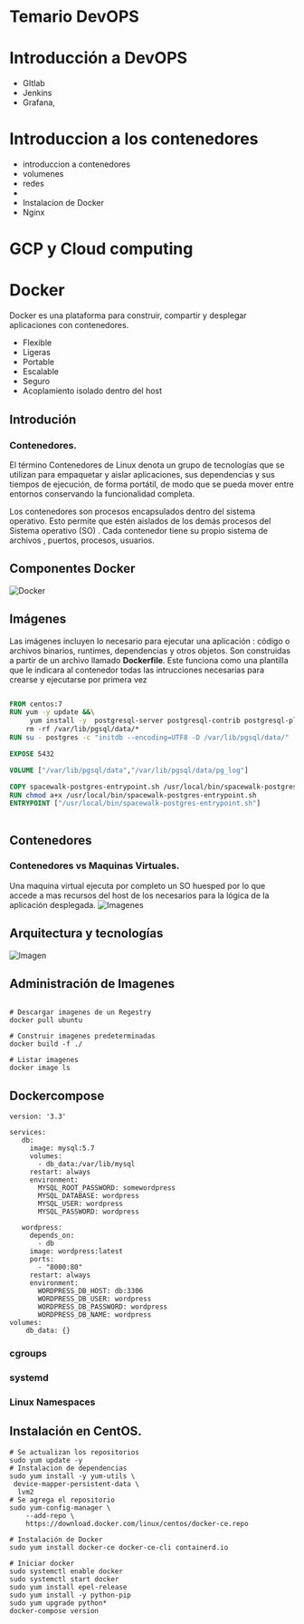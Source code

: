 # Temario DevOPS

# Introducción a DevOPS
- GItlab
- Jenkins
- Grafana, 
# Introduccion a los contenedores
- introduccion a contenedores
- volumenes
- redes
- 
- Instalacion de Docker
-  Nginx 

# GCP y Cloud computing

# Docker

Docker es una plataforma para construir, compartir y desplegar aplicaciones con contenedores. 
- Flexible
- Ligeras
- Portable 
- Escalable 
- Seguro
- Acoplamiento isolado dentro del host

## Introdución 

### Contenedores. 
El término Contenedores de Linux denota un grupo de tecnologías que se utilizan para empaquetar y aislar aplicaciones, sus dependencias y sus tiempos de ejecución, de forma portátil, de modo que se pueda mover entre entornos conservando la funcionalidad completa.

Los contenedores son procesos encapsulados dentro del sistema operativo. Esto permite que estén aislados de los demás procesos del Sistema operativo (SO) . Cada contenedor tiene su propio sistema de archivos , puertos, procesos, usuarios.


## Componentes Docker  

![Docker](http://www.arquitectoit.com/images/dockers/arquitectura-docker.jpg) 


##  Imágenes

Las imágenes incluyen lo necesario para ejecutar una aplicación : código o archivos binarios, runtimes, dependencias y otros objetos. 
Son construidas a partir de un archivo llamado **Dockerfile**. Este funciona como una plantilla que le indicara al contenedor todas las intrucciones necesarias para crearse y ejecutarse por primera vez  

``` dockerfile

FROM centos:7
RUN yum -y update &&\
	 yum install -y  postgresql-server postgresql-contrib postgresql-plpython postgresql-pltcl &&\ 
	rm -rf /var/lib/pgsql/data/*
RUN su - postgres -c "initdb --encoding=UTF8 -D /var/lib/pgsql/data/"

EXPOSE 5432

VOLUME ["/var/lib/pgsql/data","/var/lib/pgsql/data/pg_log"]

COPY spacewalk-postgres-entrypoint.sh /usr/local/bin/spacewalk-postgres-entrypoint.sh
RUN chmod a+x /usr/local/bin/spacewalk-postgres-entrypoint.sh
ENTRYPOINT ["/usr/local/bin/spacewalk-postgres-entrypoint.sh"]
 
```
## Contenedores 

### Contenedores vs Maquinas Virtuales. 
Una maquina virtual ejecuta por completo un SO huesped por lo que accede a mas recursos del host de los necesarios para la lógica de la aplicación desplegada. 
![Imagenes](https://docs.docker.com/images/Container%402x.png)

## Arquitectura y tecnologías
![Imagen](https://www.docker.com/sites/default/files/d8/styles/large/public/2018-11/Docker-Website-2018-Diagrams-071918-V5_a-Docker-Engine-page-first-panel.png?itok=TFiL1wtt)


## Administración de Imagenes
```console 

# Descargar imagenes de un Regestry 
docker pull ubuntu 

# Construir imagenes predeterminadas
docker build -f ./  

# Listar imagenes 
docker image ls 

``` 
## Dockercompose

```
version: '3.3'

services:
   db:
     image: mysql:5.7
     volumes:
       - db_data:/var/lib/mysql
     restart: always
     environment:
       MYSQL_ROOT_PASSWORD: somewordpress
       MYSQL_DATABASE: wordpress
       MYSQL_USER: wordpress
       MYSQL_PASSWORD: wordpress

   wordpress:
     depends_on:
       - db
     image: wordpress:latest
     ports:
       - "8000:80"
     restart: always
     environment:
       WORDPRESS_DB_HOST: db:3306
       WORDPRESS_DB_USER: wordpress
       WORDPRESS_DB_PASSWORD: wordpress
       WORDPRESS_DB_NAME: wordpress
volumes:
    db_data: {}

```

### cgroups
### systemd

### Linux Namespaces

## Instalación en CentOS.
```
# Se actualizan los repositorios
sudo yum update -y
# Instalacion de dependencias
sudo yum install -y yum-utils \
 device-mapper-persistent-data \
  lvm2
# Se agrega el repositorio 
sudo yum-config-manager \
    --add-repo \
    https://download.docker.com/linux/centos/docker-ce.repo

# Instalación de Docker
sudo yum install docker-ce docker-ce-cli containerd.io

# Iniciar docker
sudo systemctl enable docker
sudo systemctl start docker
sudo yum install epel-release
sudo yum install -y python-pip
sudo yum upgrade python*
docker-compose version
```


  

<!--stackedit_data:
eyJoaXN0b3J5IjpbLTg0MDE2NjQwMiwxMDA0NTA1MTc3LDExMj
QyMjU5NSwtMzE5NDU2NTM3LC0xMjg1MTc5NzY1LDE5NTg0MTQz
NSwtNTc5MDQ5MTExLC0xNDg1MjUxNDA2LC0xODI1MjA3Nzc3XX
0=
-->
